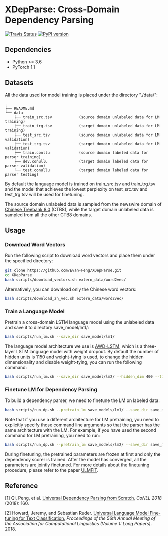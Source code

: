 # XDepParse: Cross-Domain Dependency Parsing

[![Travis Status](https://travis-ci.com/stanfordnlp/stanfordnlp.svg?token=RPNzRzNDQRoq2x3J2juj&branch=master)](https://travis-ci.com/stanfordnlp/stanfordnlp)
[![PyPI version](https://img.shields.io/pypi/v/stanfordnlp.svg?colorB=blue)](https://pypi.org/project/stanfordnlp/)

## Dependencies
- Python >= 3.6
- PyTorch 1.1

## Datasets

All the data used for model training is placed under the directory "./data/":

```
.
├── README.md
└── data
    ├── train_src.tsv            (source domain unlabeled data for LM training)
    ├── train_trg.tsv            (target domain unlabeled data for LM training)
    ├── test_src.tsv             (source domain unlabeled data for LM validation)
    ├── test_trg.tsv             (target domain unlabeled data for LM validation)
    ├── train.conllu             (source domain labeled data for parser training)
    ├── dev.conullu              (target domain labeled data for parser validation)
    └── test.conullu             (target domain labeled data for parser testing)
```

By default the language model is trained on train_src.tsv and train_trg.tsv and the model that achieves the lowest perplexity on test_src.tsv and test_trg.tsv will be used for finetuning.

The source domain unlabeled data is sampled from the newswire domain of [Chinese Treebank 8.0](<https://catalog.ldc.upenn.edu/LDC2013T21>) (CTB8), while the target domain unlabeled data is sampled from all the other CTB8 domains.

## Usage

### Download Word Vectors

Run the following script to download word vectors and place them under the specified directory:

```bash
git clone https://github.com/Evan-Feng/XDepParse.git
cd XDepParse
bash scripts/download_vectors.sh extern_data/word2vec/
```

Alternatively, you can download only the Chinese word vectors:

```bash
bash scripts/download_zh_vec.sh extern_data/word2vec/
```

### Train a Language Model

Pretrain a cross-domain LSTM language model using the unlabeled data and save it to directory save_model/lm1/:

```bash
bash scripts/run_lm.sh --save_dir save_model/lm1/
```

The language model architecture we use is [AWD-LSTM](<https://openreview.net/forum?id=SyyGPP0TZ¬eId=SyyGPP0TZ>), which is a three-layer LSTM language model with weight dropout. By default the number of hidden units is 1150 and weight-tying is used, to change the hidden dimensionality and disable weight-tying, you can run the following command:

```bash
bash scripts/run_lm.sh --save_dir save_model/lm2/ --hidden_dim 400 --tie_softmax 0
```

### Finetune LM for Dependency Parsing

To build a dependency parser, we need to finetune the LM on labeled data:

```bash
bash scripts/run_dp.sh --pretrain_lm save_models/lm1/ --save_dir save_models/dp1/
```

Note that if you use a different architecture for LM pretraining, you need to explicitly specify those command line arguments so that the parser has the same architecture with the LM. For example, if you have used the second command for LM pretraining, you need to run:

```bash
bash scripts/run_dp.sh --pretrain_lm save_models/lm2/ --save_dir save_models/dp2/ --hidden_dim 400 --output_hidden_dim 400
```

During finetuning, the pretrained parameters are frozen at first and only the dependency scorer is trained. After the model has converged, all the parameters are jointly finetuned. For more details about the finetuning procedure, please refer to the paper [ULMFiT](<https://www.aclweb.org/anthology/P18-1031>).

## Reference

[1] Qi, Peng, et al. [Universal Dependency Parsing from Scratch.](<https://www.aclweb.org/anthology/K18-2#page=168>) *CoNLL 2018* (2018): 160.

[2] Howard, Jeremy, and Sebastian Ruder. [Universal Language Model Fine-tuning for Text Classification.](https://www.aclweb.org/anthology/P18-1031) *Proceedings of the 56th Annual Meeting of the Association for Computational Linguistics (Volume 1: Long Papers)*. 2018.
